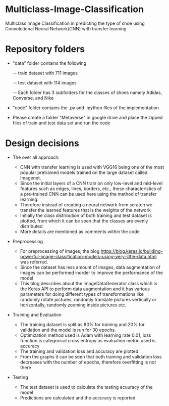 # Multiclass-Image-Classification

Multiclass Image Classification in predicting the type of shoe using Convolutional Neural Network(CNN) with transfer learning

# Repository folders 

* "data" folder contains the following 

  -- train dataset with 711 images 
  
  -- test dataset with 114 images
  
  -- Each folder has 3 subfolders for the classes of shoes namely Adidas, Converse, and Nike

* "code" folder contains the .py and .ipython files of the implementation

* Please create a folder "Metaverse" in google drive and place the zipped files of train and test data set and run the code 

# Design decisions

* The over all approach:
    * CNN with transfer learning is used with VGG16 being one of the most popular pretrained models trained on the large dataset called Imagenet. 
    * Since the initial layers of a CNN train on only low-level and mid-level features such as edges, lines, borders, etc., these characteristics of a pre-trained         CNN can be used here using the method of transfer learning. 
    * Therefore instead of creating a neural network from scratch we transfer the learned features that is the weights of the network 
    * Initially the class distribution of both training and test dataset is plotted, from which it can be seen that the classes are evenly distributed
    * More details are mentioned as comments within the code 

* Preprocessing 
    *  For preprocessing of images, the blog https://blog.keras.io/building-powerful-image-classification-models-using-very-little-data.html was referred. 
    *  Since the dataset has less amount of images, data augmentation of images can be performed inorder to improve the performance of the model
    *  This blog describes about the ImageDataGenerator class which is the Keras API to perform data augmentation and it has various parameters for doing different types of transformations like randomly rotate pictures, randomly translate pictures vertically or horizontally, randomly zooming inside pictures etc. 
  
 * Training and Evaluation 
    * The training dataset is split as 80% for training and 20% for validation and the model is run for 30 epochs. 
    * Optimization method used is Adam with learning rate 0.01, loss function is categorical cross entropy as evaluation metric used is accuracy
    * The training and validation loss and accuracy are plotted. 
    * From the graphs it can be seen that both training and validation loss decreases with the number of epochs, therefore overfitting is not there
 
 * Testing
    *  The test dataset is used to calculate the testing acuuracy of the model
    *  Predictions are calculated and the accuracy is reported

